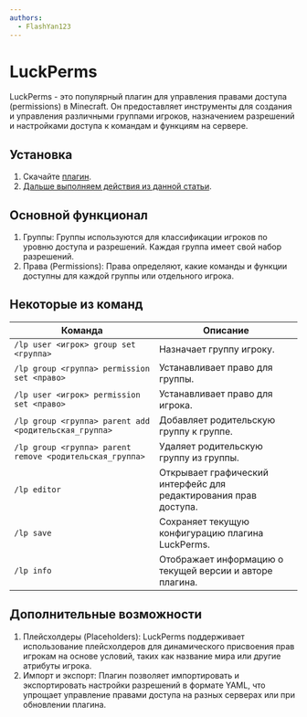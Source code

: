 ```yaml
---
authors:
  - FlashYan123
---
```


# LuckPerms

LuckPerms - это популярный плагин для управления правами доступа (permissions) в Minecraft. Он предоставляет инструменты для создания и управления различными группами игроков, назначением разрешений и настройками доступа к командам и функциям на сервере.

## Установка

1. Скачайте [плагин](https://luckperms.net/download).
2. [Дальше выполняем действия из данной статьи](https://wiki.play2go.cloud/minecraft/installplugins).

## Основной функционал

1. Группы: Группы используются для классификации игроков по уровню доступа и разрешений. Каждая группа имеет свой набор разрешений.
2. Права (Permissions): Права определяют, какие команды и функции доступны для каждой группы или отдельного игрока.

## Некоторые из команд

| Команда                                                  | Описание                                                         |
| -------------------------------------------------------- | ---------------------------------------------------------------- |
| `/lp user <игрок> group set <группа>`                    | Назначает группу игроку.                                         |
| `/lp group <группа> permission set <право>`              | Устанавливает право для группы.                                  |
| `/lp user <игрок> permission set <право>`                | Устанавливает право для игрока.                                  |
| `/lp group <группа> parent add <родительская_группа>`    | Добавляет родительскую группу к группе.                          |
| `/lp group <группа> parent remove <родительская_группа>` | Удаляет родительскую группу из группы.                           |
| `/lp editor`                                             | Открывает графический интерфейс для редактирования прав доступа. |
| `/lp save`                                               | Сохраняет текущую конфигурацию плагина LuckPerms.                |
| `/lp info`                                               | Отображает информацию о текущей версии и авторе плагина.         |

## Дополнительные возможности

1. Плейсхолдеры (Placeholders): LuckPerms поддерживает использование плейсхолдеров для динамического присвоения прав игрокам на основе условий, таких как название мира или другие атрибуты игрока.
2. Импорт и экспорт: Плагин позволяет импортировать и экспортировать настройки разрешений в формате YAML, что упрощает управление правами доступа на разных серверах или при обновлении плагина.
